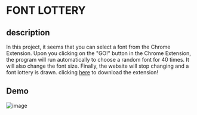 # FONT LOTTERY

## description
In this project, it seems that you can select a font from the Chrome Extension. Upon you clicking on the "GO!" button in the Chrome Extension, the program will run automatically to choose a random font for 40 times. It will also change the font size. Finally, the website will stop changing and a font lottery is drawn.
clicking [here](https://github.com/ql816/abc-student-repo/raw/master/projects/miniproject4/FontLottery.zip) to download the extension!

## Demo
![image](demo.gif)
